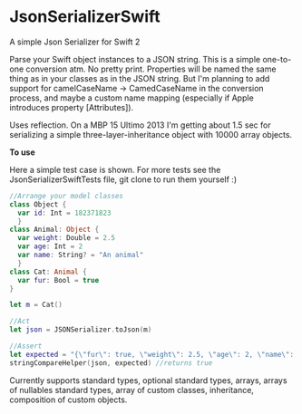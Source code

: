 # JsonSerializerSwift
A simple Json Serializer for Swift 2

Parse your Swift object instances to a JSON string. This is a simple one-to-one conversion atm. No pretty print. Properties will be named the same thing as in your classes as in the JSON string. But I'm planning to add support for camelCaseName -> CamedCaseName in the conversion process, and maybe a custom name mapping (especially if Apple introduces property [Attributes]).

Uses reflection. On a MBP 15 Ultimo 2013 I'm getting about 1.5 sec for serializing a simple three-layer-inheritance object with 10000 array objects.

**To use**

Here a simple test case is shown. For more tests see the JsonSerializerSwiftTests file, git clone to run them yourself :)

```swift
//Arrange your model classes
class Object {
  var id: Int = 182371823
  }
class Animal: Object {
  var weight: Double = 2.5
  var age: Int = 2
  var name: String? = "An animal"
  }
class Cat: Animal {
  var fur: Bool = true
}

let m = Cat()

//Act
let json = JSONSerializer.toJson(m)

//Assert
let expected = "{\"fur\": true, \"weight\": 2.5, \"age\": 2, \"name\": \"An animal\", \"id\": 182371823}"
stringCompareHelper(json, expected) //returns true

```
Currently supports standard types, optional standard types, arrays, arrays of nullables standard types, array of custom classes, inheritance, composition of custom objects.
